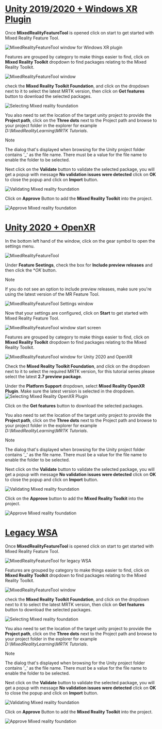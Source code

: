 # [Unity 2019/2020 + Windows XR Plugin](#tab/winxr)

Once **MixedRealityFeatureTool** is opened click on start to get started with Mixed Reality Feature Tool.

![MixedRealityFeatureTool window for Windows XR plugin](../images/mr-learning-base/base-02-section4-step1-2.png)

Features are grouped by category to make things easier to find, click on **Mixed Reality Toolkit** dropdown to find packages relating to the Mixed Reality Toolkit.

![MixedRealityFeatureTool window](../images/mr-learning-base/base-02-section4-step1-3.png)

check the **Mixed Reality Toolkit Foundation**, and click on the dropdown next to it to select the latest MRTK version, then click on **Get features** button to download the selected packages.

![Selecting Mixed reality foundation](../images/mr-learning-base/base-02-section4-step1-4.png)


You also need to set the location of the target unity project to provide the **Project path**, click on the **Three dots** next to the Project path and browse to your project folder in the explorer for example _D:\MixedRealityLearning\MRTK Tutorials_.

> [!NOTE]
> The dialog that's displayed when browsing for the Unity project folder contains '_' as the file name. There must be a value for the file name to enable the folder to be selected.

Next click on the **Validate** button to validate the selected package, you will get a popup with message **No validation issues were detected** click on **OK** to close the popup and click on **Import** button.

![Validating Mixed reality foundation](../images/mr-learning-base/base-02-section4-step1-5.png)

Click on **Approve** Button to add the **Mixed Reality Toolkit** into the project.

![Approve Mixed reality foundation](../images/mr-learning-base/base-02-section4-step1-6.png)

# [Unity 2020 + OpenXR](#tab/openxr)
In the bottom left hand of the window, click on the gear symbol to open the settings menu.

![MixedRealityFeatureTool](../images/mr-learning-base/base-02-section4-step1-2.png)

Under **Feature Seetings**, check the box for **Include preview releases** and then click the **OK* button.

> [!NOTE]
>If you do not see an option to include preview releases, make sure you're using the latest version of the MR Feature Tool.

![MixedRealityFeatureTool Settings window](../images/mrft-settings.png)

Now that your settings are configured, click on **Start** to get started with Mixed Reality Feature Tool.

![MixedRealityFeatureTool window start screen](../images/mr-learning-base/base-02-section4-step1-2.png)

Features are grouped by category to make things easier to find, click on **Mixed Reality Toolkit** dropdown to find packages relating to the Mixed Reality Toolkit.

![MixedRealityFeatureTool window for Unity 2020 and OpenXR](../images/mrft-mrtk.png)

Check the **Mixed Reality Toolkit Foundation**, and click on the dropdown next to it to select the required MRTK version, for this tutorial series please select the latest **2.7 preview package**.

Under the **Platform Support** dropdown, select **Mixed Reality OpenXR Plugin**. Make sure the latest version is selected in the dropdown.
![Selecting Mixed Reality OpenXR Plugin](../images/mrft-openxr.png)

Click on the **Get features** button to download the selected packages.

You also need to set the location of the target unity project to provide the **Project path**, click on the **Three dots** next to the Project path and browse to your project folder in the explorer for example _D:\MixedRealityLearning\MRTK Tutorials_.

> [!NOTE]
> The dialog that's displayed when browsing for the Unity project folder contains '_' as the file name. There must be a value for the file name to enable the folder to be selected.

Next click on the **Validate** button to validate the selected package, you will get a popup with message **No validation issues were detected** click on **OK** to close the popup and click on **Import** button.

![Validating Mixed reality foundation](../images/mrft-openxr-validate2.png)

Click on the **Approve** button to add the **Mixed Reality Toolkit** into the project.

![Approve Mixed reality foundation](../images/mrft-openxr-import.png)

# [Legacy WSA](#tab/wsa)
Once **MixedRealityFeatureTool** is opened click on start to get started with Mixed Reality Feature Tool.

![MixedRealityFeatureTool for legacy WSA](../images/mr-learning-base/base-02-section4-step1-2.png)

Features are grouped by category to make things easier to find, click on **Mixed Reality Toolkit** dropdown to find packages relating to the Mixed Reality Toolkit.

![MixedRealityFeatureTool window](../images/mr-learning-base/base-02-section4-step1-3.png)

check the **Mixed Reality Toolkit Foundation**, and click on the dropdown next to it to select the latest MRTK version, then click on **Get features** button to download the selected packages.

![Selecting Mixed reality foundation](../images/mr-learning-base/base-02-section4-step1-4.png)

You also need to set the location of the target unity project to provide the **Project path**, click on the **Three dots** next to the Project path and browse to your project folder in the explorer for example _D:\MixedRealityLearning\MRTK Tutorials_.

> [!NOTE]
> The dialog that's displayed when browsing for the Unity project folder contains '_' as the file name. There must be a value for the file name to enable the folder to be selected.

Next click on the **Validate** button to validate the selected package, you will get a popup with message **No validation issues were detected** click on **OK** to close the popup and click on **Import** button.

![Validating Mixed reality foundation](../images/mr-learning-base/base-02-section4-step1-5.png)

Click on **Approve** Button to add the **Mixed Reality Toolkit** into the project.

![Approve Mixed reality foundation](../images/mr-learning-base/base-02-section4-step1-6.png)

